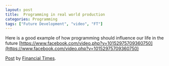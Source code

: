 ```yaml
---
layout: post
title:  Programming in real world production
categories: Programming
tags: ["Future Development", "video", "FT"]
---
```

Here is a good example of how programming should influence our life in the future [https://www.facebook.com/video.php?v=10152975709360750](https://www.facebook.com/video.php?v=10152975709360750)

<div id="fb-root"></div> <script>(function(d, s, id) { var js, fjs = d.getElementsByTagName(s)[0]; if (d.getElementById(id)) return; js = d.createElement(s); js.id = id; js.src = "//connect.facebook.net/en_GB/all.js#xfbml=1"; fjs.parentNode.insertBefore(js, fjs); }(document, 'script', 'facebook-jssdk'));</script>
<div class="fb-post" data-href="https://www.facebook.com/video.php?v=10152975709360750" data-width="740"><div class="fb-xfbml-parse-ignore"><a href="https://www.facebook.com/video.php?v=10152975709360750">Post</a> by <a href="https://www.facebook.com/financialtimes">Financial Times</a>.</div></div>


